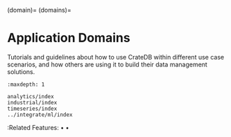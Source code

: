 (domain)=
(domains)=

# Application Domains

Tutorials and guidelines about how to use CrateDB within different use case
scenarios, and how others are using it to build their data management
solutions.


```{toctree}
:maxdepth: 1

analytics/index
industrial/index
timeseries/index
../integrate/ml/index
```

:Related Features:
  [](#document) •
  [](#fulltext) •
  [](#geospatial)
